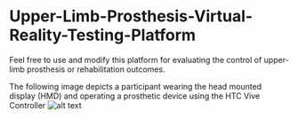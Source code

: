 # Upper-Limb-Prosthesis-Virtual-Reality-Testing-Platform
Feel free to use and modify this platform for evaluating the control of upper-limb prosthesis or rehabilitation outcomes.

The following image depicts a participant wearing the head mounted display (HMD) and operating a prosthetic device using the HTC Vive Controller
![alt text](https://github.com/ygCoder/Upper-Limb-Prosthesis-Virtual-Reality-Testing-Platform/splash2.jpg "Participant Figure")
